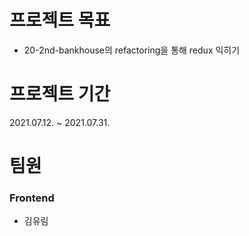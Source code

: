 # 프로젝트 목표

- 20-2nd-bankhouse의 refactoring을 통해 redux 익히기

# 프로젝트 기간

2021.07.12. ~ 2021.07.31.

# 팀원

### Frontend

- 김유림


